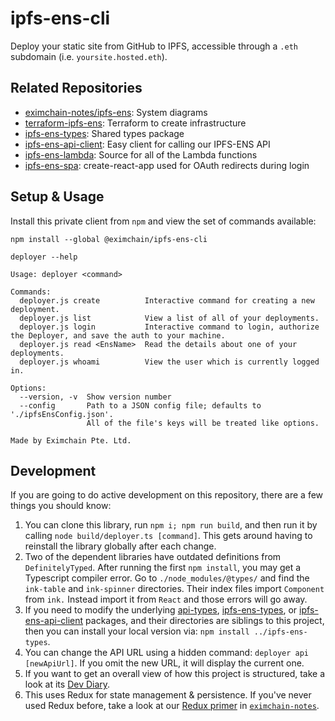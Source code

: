 # ipfs-ens-cli

Deploy your static site from GitHub to IPFS, accessible through a `.eth` subdomain (i.e. `yoursite.hosted.eth`).

## Related Repositories

- [eximchain-notes/ipfs-ens](https://github.com/Eximchain/eximchain-notes/tree/master/ipfs-ens): System diagrams
- [terraform-ipfs-ens](https://github.com/Eximchain/terraform-ipfs-ens): Terraform to create infrastructure
- [ipfs-ens-types](https://github.com/Eximchain/ipfs-ens-types): Shared types package
- [ipfs-ens-api-client](https://github.com/Eximchain/ipfs-ens-api-client): Easy client for calling our IPFS-ENS API
- [ipfs-ens-lambda](https://github.com/Eximchain/ipfs-ens-lambda): Source for all of the Lambda functions
- [ipfs-ens-spa](https://github.com/Eximchain/ipfs-ens-spa): create-react-app used for OAuth redirects during login

## Setup & Usage

Install this private client from `npm` and view the set of commands available:

```shell
npm install --global @eximchain/ipfs-ens-cli

deployer --help

Usage: deployer <command>

Commands:
  deployer.js create          Interactive command for creating a new deployment.
  deployer.js list            View a list of all of your deployments.
  deployer.js login           Interactive command to login, authorize the Deployer, and save the auth to your machine.
  deployer.js read <EnsName>  Read the details about one of your deployments.
  deployer.js whoami          View the user which is currently logged in.

Options:
  --version, -v  Show version number    
  --config       Path to a JSON config file; defaults to './ipfsEnsConfig.json'.
                 All of the file's keys will be treated like options.

Made by Eximchain Pte. Ltd.
```

## Development

If you are going to do active development on this repository, there are a few things you should know:

1. You can clone this library, run `npm i; npm run build`, and then run it by calling `node build/deployer.ts [command]`.  This gets around having to reinstall the library globally after each change.
2. Two of the dependent libraries have outdated definitions from `DefinitelyTyped`.  After running the first `npm install`, you may get a Typescript compiler error.  Go to `./node_modules/@types/` and find the `ink-table` and `ink-spinner` directories.  Their index files import `Component` from `ink.`  Instead import it from `React` and those errors will go away.
3. If you need to modify the underlying [api-types](https://github.com/Eximchain/api-types), [ipfs-ens-types](https://github.com/Eximchain/ipfs-ens-types), or [ipfs-ens-api-client](https://github.com/Eximchain/ipfs-ens-api-client) packages, and their directories are siblings to this project, then you can install your local version via: `npm install ../ipfs-ens-types`.
4. You can change the API URL using a hidden command: `deployer api [newApiUrl]`.  If you omit the new URL, it will display the current one.
5. If you want to get an overall view of how this project is structured, take a look at its [Dev Diary](https://medium.com/eximchain/dev-diary-5-tips-for-building-beautiful-clis-with-node-js-yargs-ink-16d184ea0d14).
6. This uses Redux for state management & persistence.  If you've never used Redux before, take a look at our [Redux primer](https://github.com/Eximchain/eximchain-notes/blob/master/redux-primer.md) in [`eximchain-notes`](https://github.com/eximchain/eximchain-notes).